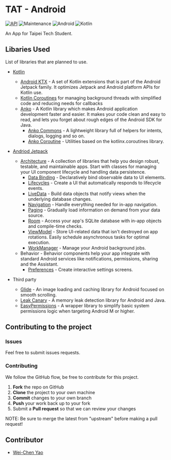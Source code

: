 # TAT - Android
[![API](https://img.shields.io/badge/API-21%2B-blue.svg)](https://android-arsenal.com/api?level=21) ![Maintenance](https://img.shields.io/badge/maintained-yes-green.svg) ![Android](https://img.shields.io/badge/platform-Android-green.svg) ![Kotlin](https://img.shields.io/badge/language-Kotlin-orange.svg)

An App for Taipei Tech Student.

## Libaries Used
List of libraries that are planned to use.
* [Kotlin](https://kotlinlang.org/)
    * [Android KTX](https://developer.android.com/kotlin/ktx) -  A set of Kotlin extensions that is part of the Android Jetpack family. It optimizes Jetpack and Android platform APIs for Kotlin use.
    * [Kotlin Coroutines](https://github.com/Kotlin/kotlinx.coroutines) for managing background threads with simplified code and reducing needs for callbacks
    * [Anko](https://github.com/Kotlin/anko) - A Kotlin library which makes Android application development faster and easier. It makes your code clean and easy to read, and lets you forget about rough edges of the Android SDK for Java.
        * [Anko Commons](https://github.com/Kotlin/anko/wiki/Anko-Commons-%E2%80%93-Dialogs) - A lightweight library full of helpers for intents, dialogs, logging and so on.
        * [Anko Coroutine](https://github.com/Kotlin/anko/wiki/Anko-Coroutines) - Utilities based on the kotlinx.coroutines library.
* [Andriod Jetpack](https://developer.android.com/jetpack/)
    * [Architecture](https://developer.android.com/jetpack/arch/) - A collection of libraries that help you design robust, testable, and maintainable apps. Start with classes for managing your UI component lifecycle and handling data
      persistence.
        * [Data Binding](https://developer.android.com/topic/libraries/data-binding/) - Declaratively bind observable data to UI elements.
        * [Lifecycles](https://developer.android.com/topic/libraries/architecture/lifecycle) - Create a UI that automatically responds to lifecycle events.
        * [LiveData](https://developer.android.com/topic/libraries/architecture/livedata) - Build data objects that notify views when the underlying database changes.
        * [Navigation](https://developer.android.com/topic/libraries/architecture/navigation.html) - Handle everything needed for in-app navigation.
        * [Paging](https://developer.android.com/topic/libraries/architecture/paging/) - Gradually load information on demand from your data source.
        * [Room](https://developer.android.com/topic/libraries/architecture/room) - Access your app's SQLite database with in-app objects and compile-time checks.
        * [ViewModel](https://developer.android.com/topic/libraries/architecture/viewmodel) - Store UI-related data that isn't destroyed on app rotations. Easily schedule asynchronous tasks for optimal execution.
        * [WorkManager](https://developer.android.com/topic/libraries/architecture/workmanager) - Manage your Android background jobs.
    * Behavior - Behavior components help your app integrate with standard Android services like notifications, permissions, sharing and the Assistant.
        * [Preferences](https://developer.android.com/guide/topics/ui/settings) - Create interactive settings screens.

* Third party
    * [Glide](https://github.com/bumptech/glide) - An image loading and caching library for Android focused on smooth scrolling.
    * [Leak Canary](https://bumptech.github.io/glide/) - A memory leak detection library for Android and Java.
    * [EasyPermissions](https://firebaseopensource.com/projects/googlesamples/easypermissions/) - A wrapper library to simplify basic system permissions logic when targeting Android M or higher.

## Contributing to the project
### Issues
Feel free to submit issues requests.

### Contributing
We follow the GitHub flow, be free to contribute for this project.
1.  **Fork** the repo on GitHub
2.  **Clone** the project to your own machine
3.  **Commit** changes to your own branch
4.  **Push** your work back up to your fork
5.  Submit a **Pull request** so that we can review your changes

NOTE: Be sure to merge the latest from "upstream" before making a pull request!

## Contributor
- [Wei-Chen Yao](https://github.com/yaoandy107)
